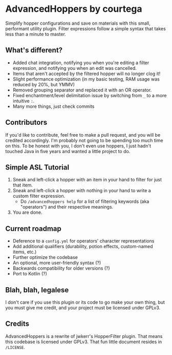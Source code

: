 # AdvancedHoppers by courtega

Simplify hopper configurations and save on materials with this small, performant utility plugin. Filter expressions
follow a simple syntax that takes less than a minute to master.

## What's different?

- Added chat integration, notifying you when you're editing a filter expression, and notifying you when an edit was
  cancelled.
- Items that aren't accepted by the filtered hopper will no longer clog it!
- Slight performance optimization (in my basic testing, RAM usage was reduced by 20%, but YMMV)
- Removed grouping separator and replaced it with an OR operator.
- Fixed enchantment/level delimitation issue by switching from `_` to a more intuitive `:`.
- Many more things, just check commits

## Contributors

If you'd like to contribute, feel free to make a pull request, and you will be credited accordingly. I'm probably not
going to be spending too much time on this. To be honest with you, I don't even use hoppers, I just hadn't touched Java
in five years and wanted a little project to do.

## Simple ASL Tutorial

1. Sneak and left-click a hopper with an item in your hand to filter for just that item.
2. Sneak and left-click a hopper with nothing in your hand to write a custom filter expression.
    - Do `/advancedhoppers help` for a list of filtering keywords (aka "operators") and their respective meanings.
3. You are done.

## Current roadmap

- Deference to a `config.yml` for operators' character representations
- Add additional qualifiers (durability, potion effects, custom-named items, etc.)
- Further optimize the codebase
- An optional, more user-friendly syntax (?)
- Backwards compatibility for older versions (?)
- Port to Kotlin (?)

## Blah, blah, legalese

I don't care if you use this plugin or its code to go make your own thing, but you must give me credit, and your project
must be licensed under GPLv3.

## Credits

AdvancedHoppers is a rewrite of jwkerr's HopperFilter plugin. That means this codebase is licensed under GPLv3. That fun
little document resides in `/LICENSE`.
